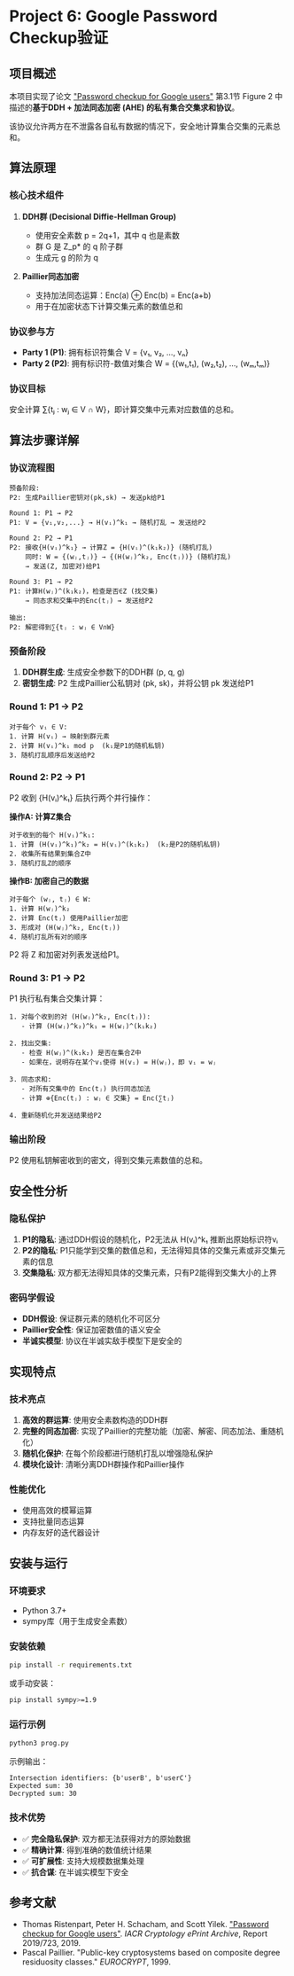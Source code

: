 # Project 6: Google Password Checkup验证

## 项目概述

本项目实现了论文 ["Password checkup for Google users"](https://eprint.iacr.org/2019/723.pdf) 第3.1节 Figure 2 中描述的**基于DDH + 加法同态加密 (AHE) 的私有集合交集求和协议**。

该协议允许两方在不泄露各自私有数据的情况下，安全地计算集合交集的元素总和。

## 算法原理

### 核心技术组件

1. **DDH群 (Decisional Diffie-Hellman Group)**
   - 使用安全素数 p = 2q+1，其中 q 也是素数
   - 群 G 是 Z_p* 的 q 阶子群
   - 生成元 g 的阶为 q

2. **Paillier同态加密**
   - 支持加法同态运算：Enc(a) ⊕ Enc(b) = Enc(a+b)
   - 用于在加密状态下计算交集元素的数值总和

### 协议参与方

- **Party 1 (P1)**: 拥有标识符集合 V = {v₁, v₂, ..., vₙ}
- **Party 2 (P2)**: 拥有标识符-数值对集合 W = {(w₁,t₁), (w₂,t₂), ..., (wₘ,tₘ)}

### 协议目标

安全计算 ∑{tⱼ : wⱼ ∈ V ∩ W}，即计算交集中元素对应数值的总和。

## 算法步骤详解

### 协议流程图

```
预备阶段:
P2: 生成Paillier密钥对(pk,sk) → 发送pk给P1

Round 1: P1 → P2
P1: V = {v₁,v₂,...} → H(vᵢ)^k₁ → 随机打乱 → 发送给P2

Round 2: P2 → P1  
P2: 接收{H(vᵢ)^k₁} → 计算Z = {H(vᵢ)^(k₁k₂)} (随机打乱)
    同时: W = {(wⱼ,tⱼ)} → {(H(wⱼ)^k₂, Enc(tⱼ))} (随机打乱)
    → 发送(Z, 加密对)给P1

Round 3: P1 → P2
P1: 计算H(wⱼ)^(k₁k₂)，检查是否∈Z (找交集)
    → 同态求和交集中的Enc(tⱼ) → 发送给P2

输出:
P2: 解密得到∑{tⱼ : wⱼ ∈ V∩W}
```

### 预备阶段

1. **DDH群生成**: 生成安全参数下的DDH群 (p, q, g)
2. **密钥生成**: P2 生成Paillier公私钥对 (pk, sk)，并将公钥 pk 发送给P1

### Round 1: P1 → P2

```
对于每个 vᵢ ∈ V:
1. 计算 H(vᵢ) → 映射到群元素
2. 计算 H(vᵢ)^k₁ mod p  (k₁是P1的随机私钥)
3. 随机打乱顺序后发送给P2
```

### Round 2: P2 → P1

P2 收到 {H(vᵢ)^k₁} 后执行两个并行操作：

**操作A: 计算Z集合**
```
对于收到的每个 H(vᵢ)^k₁:
1. 计算 (H(vᵢ)^k₁)^k₂ = H(vᵢ)^(k₁k₂)  (k₂是P2的随机私钥)
2. 收集所有结果到集合Z中
3. 随机打乱Z的顺序
```

**操作B: 加密自己的数据**
```
对于每个 (wⱼ, tⱼ) ∈ W:
1. 计算 H(wⱼ)^k₂
2. 计算 Enc(tⱼ) 使用Paillier加密
3. 形成对 (H(wⱼ)^k₂, Enc(tⱼ))
4. 随机打乱所有对的顺序
```

P2 将 Z 和加密对列表发送给P1。

### Round 3: P1 → P2

P1 执行私有集合交集计算：

```
1. 对每个收到的对 (H(wⱼ)^k₂, Enc(tⱼ)):
   - 计算 (H(wⱼ)^k₂)^k₁ = H(wⱼ)^(k₁k₂)

2. 找出交集:
   - 检查 H(wⱼ)^(k₁k₂) 是否在集合Z中
   - 如果在，说明存在某个vᵢ使得 H(vᵢ) = H(wⱼ)，即 vᵢ = wⱼ

3. 同态求和:
   - 对所有交集中的 Enc(tⱼ) 执行同态加法
   - 计算 ⊕{Enc(tⱼ) : wⱼ ∈ 交集} = Enc(∑tⱼ)

4. 重新随机化并发送结果给P2
```

### 输出阶段

P2 使用私钥解密收到的密文，得到交集元素数值的总和。

## 安全性分析

### 隐私保护

1. **P1的隐私**: 通过DDH假设的随机化，P2无法从 H(vᵢ)^k₁ 推断出原始标识符vᵢ
2. **P2的隐私**: P1只能学到交集的数值总和，无法得知具体的交集元素或非交集元素的信息
3. **交集隐私**: 双方都无法得知具体的交集元素，只有P2能得到交集大小的上界

### 密码学假设

- **DDH假设**: 保证群元素的随机化不可区分
- **Paillier安全性**: 保证加密数值的语义安全
- **半诚实模型**: 协议在半诚实敌手模型下是安全的

## 实现特点

### 技术亮点

1. **高效的群运算**: 使用安全素数构造的DDH群
2. **完整的同态加密**: 实现了Paillier的完整功能（加密、解密、同态加法、重随机化）
3. **随机化保护**: 在每个阶段都进行随机打乱以增强隐私保护
4. **模块化设计**: 清晰分离DDH群操作和Paillier操作

### 性能优化

- 使用高效的模幂运算
- 支持批量同态运算
- 内存友好的迭代器设计

## 安装与运行

### 环境要求

- Python 3.7+
- sympy库（用于生成安全素数）

### 安装依赖

```bash
pip install -r requirements.txt
```

或手动安装：
```bash
pip install sympy>=1.9
```

### 运行示例

```bash
python3 prog.py
```

示例输出：
```
Intersection identifiers: {b'userB', b'userC'}
Expected sum: 30
Decrypted sum: 30
```


### 技术优势

- ✅ **完全隐私保护**: 双方都无法获得对方的原始数据
- ✅ **精确计算**: 得到准确的数值统计结果  
- ✅ **可扩展性**: 支持大规模数据集处理
- ✅ **抗合谋**: 在半诚实模型下安全

## 参考文献

- Thomas Ristenpart, Peter H. Schacham, and Scott Yilek. ["Password checkup for Google users"](https://eprint.iacr.org/2019/723.pdf). *IACR Cryptology ePrint Archive*, Report 2019/723, 2019.
- Pascal Paillier. "Public-key cryptosystems based on composite degree residuosity classes." *EUROCRYPT*, 1999.

